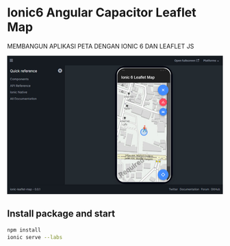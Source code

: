 # Ionic6 Angular Capacitor Leaflet Map
MEMBANGUN APLIKASI PETA DENGAN IONIC 6 DAN LEAFLET JS

![photo](screenshoot/ss_finish.jpg)

## Install package and start

```bash
npm install
ionic serve --labs
```
